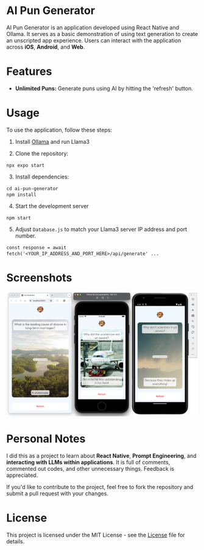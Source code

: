 # AI Pun Generator

AI Pun Generator is an application developed using React Native and Ollama. It serves as a basic demonstration of using text generation to create an unscripted app experience. Users can interact with the application across **iOS**, **Android**, and **Web**.

# Features
* **Unlimited Puns:** Generate puns using AI by hitting the 'refresh' button.

# Usage

To use the application, follow these steps:

1. Install [Ollama](https://github.com/ollama/ollama) and run Llama3


2. Clone the repository:
```Terminal
npx expo start
```

3. Install dependencies:
```Terminal
cd ai-pun-generator
npm install
```

4. Start the development server
```Terminal
npm start
```

5. Adjust `Database.js` to match your Llama3 server IP address and port number.  
```
const response = await fetch('<YOUR_IP_ADDRESS_AND_PORT_HERE>/api/generate' ...
```


# Screenshots

![Screenshot](./assets/images/screenshot.png)


# Personal Notes

I did this as a project to learn about **React Native**, **Prompt Engineering**, and **interacting with LLMs within applications**.  It is full of comments, commented out codes, and other unnecessary things. Feedback is appreciated.

If you'd like to contribute to the project, feel free to fork the repository and submit a pull request with your changes.


# License

This project is licensed under the MIT License - see the [License](LICENSE) file for details.